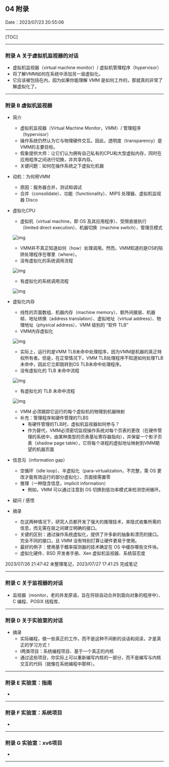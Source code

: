 ## 04 附录

Date：2023/07/23 20:55:06

------



[TOC]



------



### 附录 A 关于虚拟机监视器的对话

* 虚拟机监视器（virtual machine monitor）/ 虚拟机管理程序（hypervisor）
* 将了解VMM如何在系统中添加另一层虚拟化。
* 它应该被包括在内，因为如果你能理解 VMM 是如何工作的，那就真的非常了解虚拟化了。



------



### 附录 B 虚拟机监视器

* 简介
  
  * 虚拟机监视器（Virtual Machine Monitor，VMM）/ 管理程序（hypervisor）
  * 操作系统仍然认为它与物理硬件交互。因此，透明度（transparency）是VMM的主要目标。
  * 假象提供大师：让它们认为拥有自己私有的CPU和大型虚拟内存，同时在应用程序之间进行切换，并共享内存。
  * 关键问题：如何在操作系统之下虚拟化机器
  
* 动机：为何用VMM
  
  * 原因：服务器合并，测试和调试
  * 合并（consolidate）、功能（functionality）、MIPS 处理器、虚拟机监视器 Disco
  
* 虚拟化CPU
  
  * 虚拟机（virtual machine，即 OS 及其应用程序）、受限直接执行（limited direct execution）、机器切换（machine switch）、管理员模式
  
  ![img](images/04_附录/epub_30179184_259-1690449420559.jpg)
  
  * VMM并不真正知道如何（how）处理调用。然而，VMM知道的是OS的陷阱处理程序在哪里（where）。
  * 没有虚拟化的系统调用流程
  
  ![img](images/04_附录/epub_30179184_260.jpg)
  
  * 有虚拟化的系统调用流程
  
  ![img](images/04_附录/epub_30179184_261.jpg)
  
* 虚拟化内存
  
  * 线性的页面数组、机器内存（machine memory）、额外间接层、机器帧、地址转换（address translation）、虚拟地址（virtual address）、物理地址（physical address）、VMM 级别的 “软件 TLB”
  * VMM内存虚拟化
  
  ![img](images/04_附录/epub_30179184_262.jpg)
  
  * 实际上，运行的是VMM TLB未命中处理程序，因为VMM是机器的真正特权所有者。但是，在正常情况下，VMM TLB处理程序不知道如何处理TLB未命中，因此它立即跳转到OS TLB未命中处理程序。
  * 没有虚拟化的 TLB 未命中流程
  
  ![img](images/04_附录/epub_30179184_263.jpg)
  
  * 有虚拟化的 TLB 未命中流程
  
  ![img](images/04_附录/epub_30179184_264.jpg)
  
  * VMM 必须跟踪它运行的每个虚拟机的物理到机器映射
  * 补充：管理程序和硬件管理的TLBS
    * 有硬件管理的TLB时，虚拟机监视器如何参与？
    * 作为替代，VMM必须密切监视操作系统对每个页表的更改（在硬件管理的系统中，由某种类型的页表基址寄存器指向），并保留一个影子页表（shadow page table），它将每个进程的虚拟地址映射到VMM期望的机器页面
  
* 信息沟（information gap）
  * 空循环（idle loop）、半虚拟化（para-virtualization，不完整，需 OS 更改才能有效运行的部分虚拟化）、页面按需置零
  * 推理（一种隐含信息，implicit information）
    * 例如，VMM 可以通过注意到 OS 切换到低功率模式来检测空闲循环。
  
* 疑问 / 感悟

* 摘录

  * 在这两种情况下，研究人员都开发了强大的推理技术，来隐式收集所需的信息，而无需在层之间建立明确的接口。
  * 关键的区别：通过操作系统虚拟化，提供了许多新的抽象和漂亮的接口。完全不同的接口，且 VMM 没有特别打算让硬件更易于使用。
  * 最好的例子：使用基于概率探测器的技术确定在 OS 中缓存哪些文件块。
  * 虚拟化硬件、BSD 开发者手册、Xen 虚拟机监视器、系统容忍度



2023/07/26 21:47:42 未整理笔记，2023/07/27 17:41:25 完成笔记

------



### 附录 C 关于监视器的对话

* 监视器（monitor，老的并发原语，旨在将锁自动合并到面向对象的程序中）、C 编程、POSIX 线程库、



------



### 附录 D 关于实验室的对话

* 摘录
  * 实际编程，做一些真正的工作，而不是这种不间断的谈话和阅读，才是真正的学习方式！
  * l两类项目：系统编程项目、基于一个真正的内核
  * 通过这些项目，你实际上可以重新编写内核的一部分，而不是编写与内核交互的代码（就像在系统编程中那样）。



------



### 附录 E 实验室：指南

* 



------



### 附录 F 实验室：系统项目

* 



------



### 附录 G 实验室：xv6项目

* 



------










